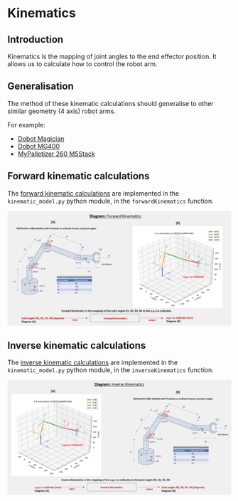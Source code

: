 # Kinematics

## Introduction

Kinematics is the mapping of joint angles to the end effector position. It allows us to calculate how to control the robot arm.

## Generalisation

The method of these kinematic calculations should generalise to other similar geometry (4 axis) robot arms. 

For example:

* [Dobot Magician](https://www.dobot-robots.com/products/education/magician.html)
* [Dobot MG400](https://www.dobot-robots.com/products/education/magician.html)
* [MyPalletizer 260 M5Stack](https://shop.elephantrobotics.com/en-gb/products/mypalletizer)

## Forward kinematic calculations

The [forward kinematic calculations](Forward_kinematics_EEZYbotARM_v2.pdf) are implemented in the `kinematic_model.py` python module, in the `forwardKinematics` function.

![forwardKinematics](../../images/forwardKinematics.png)

## Inverse kinematic calculations

The [inverse kinematic calculations](Inverse_kinematics_EEZYbotARM.pdf) are implemented in the `kinematic_model.py` python module, in the `inverseKinematics` function.

![inverseKinematics](../../images/inverseKinematics.png)

